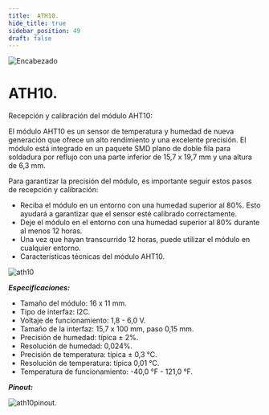 ```yaml
---
title:  ATH10.
hide_title: true
sidebar_position: 49
draft: false
---
```

![Encabezado](https://firebasestorage.googleapis.com/v0/b/modulo-b3e1a.appspot.com/o/General%2Fimagenes%2Flogo%20sena%202.png?alt=media&token=f8400ade-f50e-4175-8ff1-d69a8bc9a180&_gl=1*1b8f15f*_ga*MTE3MTQwMjUxOS4xNjk2MjYzMDI3*_ga_CW55HF8NVT*MTY5NjI3NDM1NS4yLjEuMTY5NjI3NTE4My4zMS4wLjA.)


# **ATH10.**

Recepción y calibración del módulo AHT10:

El módulo AHT10 es un sensor de temperatura y humedad de nueva generación que ofrece un alto rendimiento y una excelente precisión. El módulo está integrado en un paquete SMD plano de doble fila para soldadura por reflujo con una parte inferior de 15,7 x 19,7 mm y una altura de 6,3 mm.

Para garantizar la precisión del módulo, es importante seguir estos pasos de recepción y calibración:

- Reciba el módulo en un entorno con una humedad superior al 80%. Esto ayudará a garantizar que el sensor esté calibrado correctamente.
- Deje el módulo en el entorno con una humedad superior al 80% durante al menos 12 horas.
- Una vez que hayan transcurrido 12 horas, puede utilizar el módulo en cualquier entorno.
- Características técnicas del módulo AHT10.

![ath10](https://firebasestorage.googleapis.com/v0/b/modulo-b3e1a.appspot.com/o/General%2Fimagenes%2FRepositorio%2FATH10.jpg?alt=media&token=61c991f5-b6e9-4770-b3bc-0aa5690e6905)

***Especificaciones:***

- Tamaño del módulo: 16 x 11 mm.
- Tipo de interfaz: I2C.
- Voltaje de funcionamiento: 1,8 - 6,0 V.
- Tamaño de la interfaz: 15,7 x 100 mm, paso 0,15 mm.
- Precisión de humedad: típica ± 2%.
- Resolución de humedad: 0,024%.
- Precisión de temperatura: típica ± 0,3 °C.
- Resolución de temperatura: típica 0,01 °C.
- Temperatura de funcionamiento: -40,0 °F - 121,0 °F.

***Pinout:***

![ath10pinout](https://firebasestorage.googleapis.com/v0/b/modulo-b3e1a.appspot.com/o/General%2Fimagenes%2FRepositorio%2FATH10pinout.jpg?alt=media&token=adbd27b8-9521-4b1e-8384-df001f3a0476).

